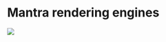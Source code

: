 # Mantra rendering engines
[![](https://live.staticflickr.com/65535/48955180237_03113a7f30_o.jpg)](https://live.staticflickr.com/65535/48955180237_03113a7f30_o.jpg)
